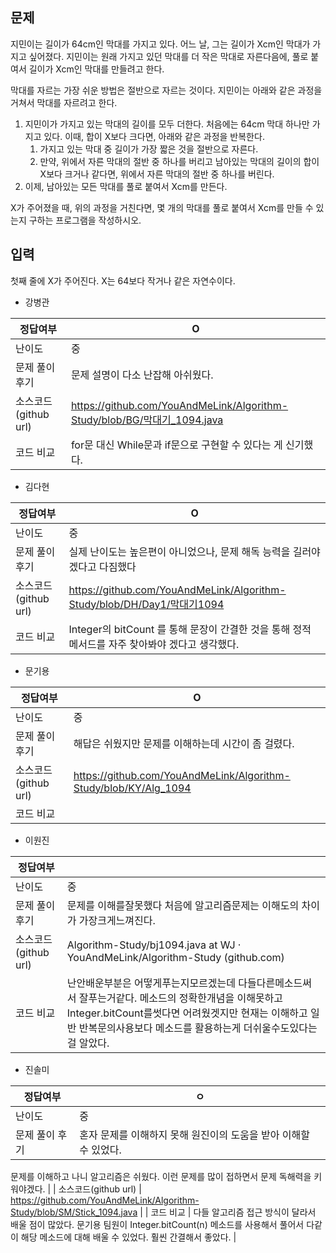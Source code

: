 ## 문제

지민이는 길이가 64cm인 막대를 가지고 있다. 어느 날, 그는 길이가 Xcm인 막대가 가지고 싶어졌다. 지민이는 원래 가지고 있던 막대를 더 작은 막대로 자른다음에, 풀로 붙여서 길이가 Xcm인 막대를 만들려고 한다.

막대를 자르는 가장 쉬운 방법은 절반으로 자르는 것이다. 지민이는 아래와 같은 과정을 거쳐서 막대를 자르려고 한다.

1. 지민이가 가지고 있는 막대의 길이를 모두 더한다. 처음에는 64cm 막대 하나만 가지고 있다. 이때, 합이 X보다 크다면, 아래와 같은 과정을 반복한다.
    1. 가지고 있는 막대 중 길이가 가장 짧은 것을 절반으로 자른다.
    2. 만약, 위에서 자른 막대의 절반 중 하나를 버리고 남아있는 막대의 길이의 합이 X보다 크거나 같다면, 위에서 자른 막대의 절반 중 하나를 버린다.
2. 이제, 남아있는 모든 막대를 풀로 붙여서 Xcm를 만든다.

X가 주어졌을 때, 위의 과정을 거친다면, 몇 개의 막대를 풀로 붙여서 Xcm를 만들 수 있는지 구하는 프로그램을 작성하시오.

## 입력

첫째 줄에 X가 주어진다. X는 64보다 작거나 같은 자연수이다.

- 강병관

| 정답여부 | O |
| --- | --- |
| 난이도 | 중 |
| 문제 풀이 후기 | 문제 설명이 다소 난잡해 아쉬웠다.  |
| 소스코드(github url) | https://github.com/YouAndMeLink/Algorithm-Study/blob/BG/막대기_1094.java |
| 코드 비교 | for문 대신 While문과 if문으로 구현할 수 있다는 게 신기했다. |
- 김다현

| 정답여부 | O |
| --- | --- |
| 난이도 | 중 |
| 문제 풀이 후기 | 실제 난이도는 높은편이 아니었으나, 문제 해독 능력을 길러야 겠다고 다짐했다 |
| 소스코드(github url) | https://github.com/YouAndMeLink/Algorithm-Study/blob/DH/Day1/막대기1094 |
| 코드 비교 | Integer의 bitCount 를 통해  문장이 간결한 것을 통해 정적 메서드를 자주 찾아봐야 겠다고 생각했다. |
- 문기용

| 정답여부 | O |
| --- | --- |
| 난이도 | 중 |
| 문제 풀이 후기 | 해답은 쉬웠지만 문제를 이해하는데 시간이 좀 걸렸다. |
| 소스코드(github url) | https://github.com/YouAndMeLink/Algorithm-Study/blob/KY/Alg_1094 |
| 코드 비교 |  |
- 이원진

| 정답여부 |  |
| --- | --- |
| 난이도 | 중 |
| 문제 풀이 후기 | 문제를 이해를잘못했다 처음에 알고리즘문제는 이해도의 차이가 가장크게느껴진다. |
| 소스코드(github url) | Algorithm-Study/bj1094.java at WJ · YouAndMeLink/Algorithm-Study (github.com) |
| 코드 비교 | 난안배운부분은 어떻게푸는지모르겠는데 다들다른메소드써서 잘푸는거같다. 메소드의 정확한개념을 이해못하고Integer.bitCount를썻다면 어려웠겟지만 현재는 이해하고 일반 반복문의사용보다 메소드를 활용하는게 더쉬울수도있다는걸 알았다. |
- 진솔미

| 정답여부 | ㅇ |
| --- | --- |
| 난이도 | 중 |
| 문제 풀이 후기 | 혼자 문제를 이해하지 못해 원진이의 도움을 받아 이해할 수 있었다.
문제를 이해하고 나니 알고리즘은 쉬웠다.
이런 문제를 많이 접하면서 문제 독해력을 키워야겠다. |
| 소스코드(github url) | https://github.com/YouAndMeLink/Algorithm-Study/blob/SM/Stick_1094.java |
| 코드 비교 | 다들 알고리즘 접근 방식이 달라서 배울 점이 많았다.
문기용 팀원이 Integer.bitCount(n) 메소드를 사용해서 풀어서 다같이 해당 메소드에 대해 배울 수 있었다. 훨씬 간결해서 좋았다. |
